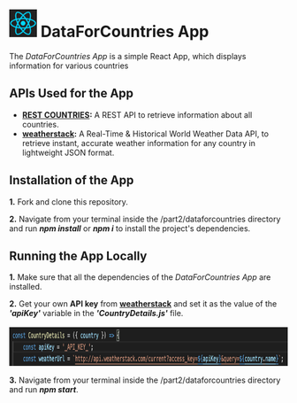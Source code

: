 <h1>
<img src="https://raw.githubusercontent.com/katerina-tziala/fullstackopen2019/master/documentation_images/react_logo.png" alt="react logo" width="50" height="50">
DataForCountries App<br/>
</h1>

The *DataForCountries App* is a simple React App, which displays information for various countries


## APIs Used for the App

* [**REST COUNTRIES**](https://restcountries.eu)**:** A REST API to retrieve information about all countries.
* [**weatherstack**](https://weatherstack.com/)**:** A Real-Time & Historical World Weather Data API, to retrieve instant, accurate weather information for any country in lightweight JSON format.


## Installation of the App
**1.** Fork and clone this repository.

**2.** Navigate from your terminal inside the /part2/dataforcountries directory and run ***npm install*** or ***npm i*** to install the project's dependencies.

## Running the App Locally
**1.** Make sure that all the dependencies of the *DataForCountries App* are installed.

**2.** Get your own **API key** from [**weatherstack**](https://weatherstack.com/) and set it as the value of the ***'apiKey'*** variable in the ***'CountryDetails.js'*** file.<br/><br/>
<img src="https://raw.githubusercontent.com/katerina-tziala/fullstackopen2019/master/documentation_images/dataforcountries_apiKey.png" alt="code snippet in CountryDetails component" width="auto" height="70">

**3.** Navigate from your terminal inside the /part2/dataforcountries directory and run ***npm start***.
